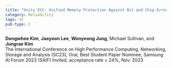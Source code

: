 ```yaml
---
title: "Unity ECC: Unified Memory Protection Against Bit and Chip Errors"
category: Reliability
tags: SC
pub-type: C
---
```


**Dongwhee Kim**, **Jaeyoon Lee**, **Wonyeong Jung**, Michael Sullivan, and **Jungrae Kim** <br>
The International Conference on High Performance Computing, Networking, Storage and Analysis (SC23), Oral, Best Student Paper Nominee, Samsung AI Forum 2023 (SAIF) Invited, acceptance rate = 24%, Nov. 2023